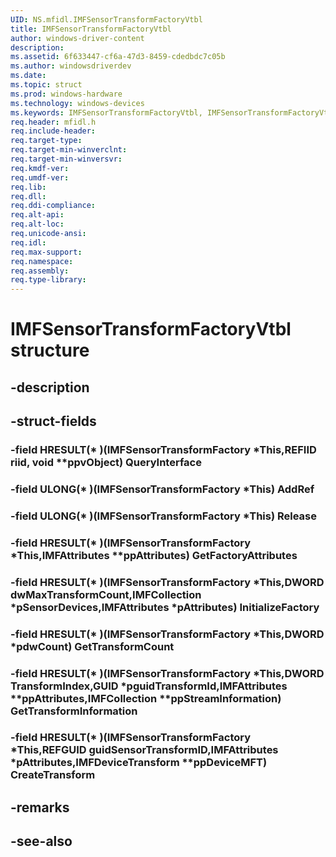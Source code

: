 ```yaml
---
UID: NS.mfidl.IMFSensorTransformFactoryVtbl
title: IMFSensorTransformFactoryVtbl
author: windows-driver-content
description: 
ms.assetid: 6f633447-cf6a-47d3-8459-cdedbdc7c05b
ms.author: windowsdriverdev
ms.date: 
ms.topic: struct
ms.prod: windows-hardware
ms.technology: windows-devices
ms.keywords: IMFSensorTransformFactoryVtbl, IMFSensorTransformFactoryVtbl
req.header: mfidl.h
req.include-header:
req.target-type:
req.target-min-winverclnt:
req.target-min-winversvr:
req.kmdf-ver:
req.umdf-ver:
req.lib:
req.dll:
req.ddi-compliance:
req.alt-api:
req.alt-loc:
req.unicode-ansi:
req.idl:
req.max-support:
req.namespace:
req.assembly:
req.type-library:
---
```


# IMFSensorTransformFactoryVtbl structure

## -description



## -struct-fields

### -field HRESULT(* )(IMFSensorTransformFactory *This,REFIID riid, void **ppvObject) QueryInterface			
 	
### -field ULONG(* )(IMFSensorTransformFactory *This) AddRef			
 	
### -field ULONG(* )(IMFSensorTransformFactory *This) Release			
 	
### -field HRESULT(* )(IMFSensorTransformFactory *This,IMFAttributes **ppAttributes) GetFactoryAttributes			
 	
### -field HRESULT(* )(IMFSensorTransformFactory *This,DWORD dwMaxTransformCount,IMFCollection *pSensorDevices,IMFAttributes *pAttributes) InitializeFactory			
 	
### -field HRESULT(* )(IMFSensorTransformFactory *This,DWORD *pdwCount) GetTransformCount			
 	
### -field HRESULT(* )(IMFSensorTransformFactory *This,DWORD TransformIndex,GUID *pguidTransformId,IMFAttributes **ppAttributes,IMFCollection **ppStreamInformation) GetTransformInformation			
 	
### -field HRESULT(* )(IMFSensorTransformFactory *This,REFGUID guidSensorTransformID,IMFAttributes *pAttributes,IMFDeviceTransform **ppDeviceMFT) CreateTransform			
 	
## -remarks

## -see-also